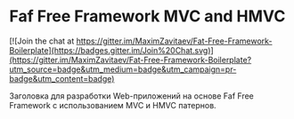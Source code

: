 Faf Free Framework MVC and HMVC
===============================

[![Join the chat at https://gitter.im/MaximZavitaev/Fat-Free-Framework-Boilerplate](https://badges.gitter.im/Join%20Chat.svg)](https://gitter.im/MaximZavitaev/Fat-Free-Framework-Boilerplate?utm_source=badge&utm_medium=badge&utm_campaign=pr-badge&utm_content=badge)

Заголовка для разработки Web-приложений на основе Faf Free Framework с использованием MVC и HMVC патернов.
